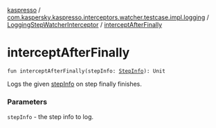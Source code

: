 [kaspresso](../../index.md) / [com.kaspersky.kaspresso.interceptors.watcher.testcase.impl.logging](../index.md) / [LoggingStepWatcherInterceptor](index.md) / [interceptAfterFinally](./intercept-after-finally.md)

# interceptAfterFinally

`fun interceptAfterFinally(stepInfo: `[`StepInfo`](../../com.kaspersky.kaspresso.testcases.models.info/-step-info/index.md)`): Unit`

Logs the given [stepInfo](intercept-after-finally.md#com.kaspersky.kaspresso.interceptors.watcher.testcase.impl.logging.LoggingStepWatcherInterceptor$interceptAfterFinally(com.kaspersky.kaspresso.testcases.models.info.StepInfo)/stepInfo) on step finally finishes.

### Parameters

`stepInfo` - the step info to log.